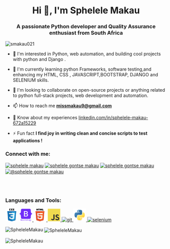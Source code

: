 <h1 align="center">Hi 👋, I'm Sphelele Makau</h1>
<h3 align="center">A passionate Python developer and Quality Assurance enthusiast from South Africa</h3>
<!-- <img align="right" alt="rainbowCat" width="400" src="[https://encrypted-tbn0.gstatic.com/images?q=tbn:ANd9GcQlla1YnUTMaHEHvEfEtH7J2ZTsT9LVxIjIlQ&usqp=CAU](https://assets.hongkiat.com/uploads/programming-jokes/joke-life-motto.jpg)"> -->

<p align="left"> <img src="https://komarev.com/ghpvc/?username=smakau021&label=Profile%20views&color=0e75b6&style=flat" alt="smakau021" /> </p>

- 👀 I'm interested in Python, web automation, and building cool projects with python and Django .
  
- 🌱  I'm currently learning python Frameworks, software testing,and enhancing my HTML, CSS , JAVASCRIPT,BOOTSTRAP, DJANGO and SELENIUM skills.

- 💞️ I'm looking to collaborate on open-source projects or anything related to python full-stack projects, web development and automation.

- 📫 How to reach me **missmakau9@gmail.com**

- 📄 Know about my experiences [linkedin.com/in/sphelele-makau-672a15229](linkedin.com/in/sphelele-makau-672a15229)

- ⚡ Fun fact **I find joy in writing clean and concise scripts to test applications !**



<h3 align="left">Connect with me:</h3>
<p align="left">
<a href="https://linkedin.com/in/sphelele-makau-672a15229/" target="blank"><img align="center" src="https://raw.githubusercontent.com/rahuldkjain/github-profile-readme-generator/master/src/images/icons/Social/linked-in-alt.svg" alt="sphelele makau" height="30" width="40" /></a>
<a href="https:/facebook.com/sphelelegontse.makau/" target="blank"><img align="center" src="https://raw.githubusercontent.com/rahuldkjain/github-profile-readme-generator/master/src/images/icons/Social/facebook.svg" alt="sphelele gontse makau" height="30" width="40" /></a>
<a href="https://instagram.com/sphelelegontse" target="blank"><img align="center" src="https://raw.githubusercontent.com/rahuldkjain/github-profile-readme-generator/master/src/images/icons/Social/instagram.svg" alt="sphelele gontse makau" height="30" width="40" /></a>
<a href="https://medium.com/@sphelelegontsemakau" target="blank"><img align="center" src="https://raw.githubusercontent.com/rahuldkjain/github-profile-readme-generator/master/src/images/icons/Social/medium.svg" alt="@sphelele gontse makau" height="30" width="40" /></a>
</p>

<br></br>


<h3 align="left">Languages and Tools:</h3>
<p href="https://www.w3schools.com/css/" target="_blank" rel="noreferrer"> 
  <img src="https://raw.githubusercontent.com/devicons/devicon/master/icons/css3/css3-original-wordmark.svg" alt="css3" width="40" height="40"/> 
</a>  
<a href="https://getbootstrap.com/" target="_blank" rel="noreferrer"> 
  <img src="https://raw.githubusercontent.com/devicons/devicon/master/icons/bootstrap/bootstrap-plain-wordmark.svg" alt="Bootstrap" width="40" height="40"/> 
</a> 
<a href="https://www.w3.org/html/" target="_blank" rel="noreferrer"> 
  <img src="https://raw.githubusercontent.com/devicons/devicon/master/icons/html5/html5-original-wordmark.svg" alt="html5" width="40" height="40"/> 
</a>  
<a href="https://developer.mozilla.org/en-US/docs/Web/JavaScript" target="_blank" rel="noreferrer"> 
  <img src="https://raw.githubusercontent.com/devicons/devicon/master/icons/javascript/javascript-original.svg" alt="JavaScript" width="40" height="40"/> 
</a> 
<a href="https://git-scm.com/" target="_blank" rel="noreferrer"> 
  <img src="https://www.vectorlogo.zone/logos/git-scm/git-scm-icon.svg" alt="git" width="40" height="40"/> 
</a> 
<a href="https://www.python.org" target="_blank" rel="noreferrer"> 
  <img src="https://raw.githubusercontent.com/devicons/devicon/master/icons/python/python-original.svg" alt="python" width="40" height="40"/> 
</a> 
<a href="https://www.selenium.dev" target="_blank" rel="noreferrer"> 
  <img src="https://raw.githubusercontent.com/detain/svg-logos/780f25886640cef088af994181646db2f6b1a3f8/svg/selenium-logo.svg" alt="selenium" width="40" height="40"/> 
</a> 
</p>


<p><img align="left" src="https://github-readme-stats.vercel.app/api/top-langs?username=SpheleleMakau&show_icons=true&locale=en&layout=compact" alt="SpheleleMakau" /></p>

<p>&nbsp;<img align="center" src="https://github-readme-stats.vercel.app/api?username=smakau021&show_icons=true&locale=en" alt="SpheleleMakau" /></p>

<p><img align="center" src="https://github-readme-streak-stats.herokuapp.com/?user=SpheleleMakau&" alt="SpheleleMakau" /></p>

<!---
spheleleMakau/spheleleMakau is a ✨ special ✨ repository because its `README.md` (this file) appears on your GitHub profile.
You can click the Preview link to take a look at your changes.
--->
